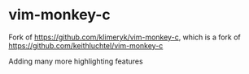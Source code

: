 # vim-monkey-c

Fork of https://github.com/klimeryk/vim-monkey-c, which is a fork of https://github.com/keithluchtel/vim-monkey-c

Adding many more highlighting features
